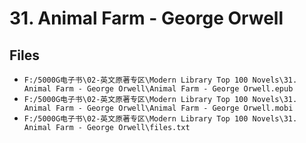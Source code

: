 # 31. Animal Farm - George Orwell

## Files

- `F:/5000G电子书\02-英文原著专区\Modern Library Top 100 Novels\31. Animal Farm - George Orwell\Animal Farm - George Orwell.epub`
- `F:/5000G电子书\02-英文原著专区\Modern Library Top 100 Novels\31. Animal Farm - George Orwell\Animal Farm - George Orwell.mobi`
- `F:/5000G电子书\02-英文原著专区\Modern Library Top 100 Novels\31. Animal Farm - George Orwell\files.txt`
